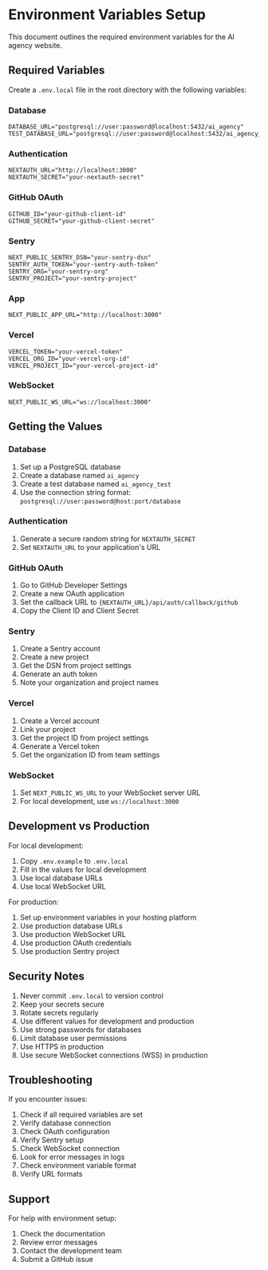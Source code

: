 # Environment Variables Setup

This document outlines the required environment variables for the AI agency website.

## Required Variables

Create a `.env.local` file in the root directory with the following variables:

### Database
```env
DATABASE_URL="postgresql://user:password@localhost:5432/ai_agency"
TEST_DATABASE_URL="postgresql://user:password@localhost:5432/ai_agency_test"
```

### Authentication
```env
NEXTAUTH_URL="http://localhost:3000"
NEXTAUTH_SECRET="your-nextauth-secret"
```

### GitHub OAuth
```env
GITHUB_ID="your-github-client-id"
GITHUB_SECRET="your-github-client-secret"
```

### Sentry
```env
NEXT_PUBLIC_SENTRY_DSN="your-sentry-dsn"
SENTRY_AUTH_TOKEN="your-sentry-auth-token"
SENTRY_ORG="your-sentry-org"
SENTRY_PROJECT="your-sentry-project"
```

### App
```env
NEXT_PUBLIC_APP_URL="http://localhost:3000"
```

### Vercel
```env
VERCEL_TOKEN="your-vercel-token"
VERCEL_ORG_ID="your-vercel-org-id"
VERCEL_PROJECT_ID="your-vercel-project-id"
```

### WebSocket
```env
NEXT_PUBLIC_WS_URL="ws://localhost:3000"
```

## Getting the Values

### Database
1. Set up a PostgreSQL database
2. Create a database named `ai_agency`
3. Create a test database named `ai_agency_test`
4. Use the connection string format: `postgresql://user:password@host:port/database`

### Authentication
1. Generate a secure random string for `NEXTAUTH_SECRET`
2. Set `NEXTAUTH_URL` to your application's URL

### GitHub OAuth
1. Go to GitHub Developer Settings
2. Create a new OAuth application
3. Set the callback URL to `{NEXTAUTH_URL}/api/auth/callback/github`
4. Copy the Client ID and Client Secret

### Sentry
1. Create a Sentry account
2. Create a new project
3. Get the DSN from project settings
4. Generate an auth token
5. Note your organization and project names

### Vercel
1. Create a Vercel account
2. Link your project
3. Get the project ID from project settings
4. Generate a Vercel token
5. Get the organization ID from team settings

### WebSocket
1. Set `NEXT_PUBLIC_WS_URL` to your WebSocket server URL
2. For local development, use `ws://localhost:3000`

## Development vs Production

For local development:
1. Copy `.env.example` to `.env.local`
2. Fill in the values for local development
3. Use local database URLs
4. Use local WebSocket URL

For production:
1. Set up environment variables in your hosting platform
2. Use production database URLs
3. Use production WebSocket URL
4. Use production OAuth credentials
5. Use production Sentry project

## Security Notes

1. Never commit `.env.local` to version control
2. Keep your secrets secure
3. Rotate secrets regularly
4. Use different values for development and production
5. Use strong passwords for databases
6. Limit database user permissions
7. Use HTTPS in production
8. Use secure WebSocket connections (WSS) in production

## Troubleshooting

If you encounter issues:

1. Check if all required variables are set
2. Verify database connection
3. Check OAuth configuration
4. Verify Sentry setup
5. Check WebSocket connection
6. Look for error messages in logs
7. Check environment variable format
8. Verify URL formats

## Support

For help with environment setup:

1. Check the documentation
2. Review error messages
3. Contact the development team
4. Submit a GitHub issue 